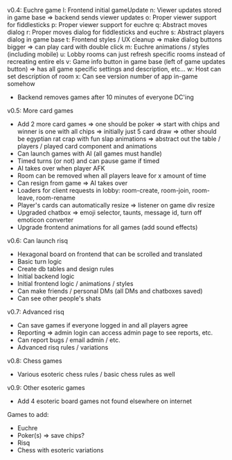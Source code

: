v0.4: Euchre game
 l: Frontend initial gameUpdate
 n: Viewer updates stored in game base => backend sends viewer updates
 o: Proper viewer support for fiddlesticks
 p: Proper viewer support for euchre
 q: Abstract moves dialog
 r: Proper moves dialog for fiddlesticks and euchre
 s: Abstract players dialog in game base
 t: Frontend styles / UX cleanup
   => make dialog buttons bigger
   => can play card with double click
 m: Euchre animations / styles (including mobile)
 u: Lobby rooms can just refresh specific rooms instead of recreating entire els
 v: Game info button in game base (left of game updates button) => has all game specific settings and description, etc...
 w: Host can set description of room
 x: Can see version number of app in-game somehow

 - Backend removes games after 10 minutes of everyone DC'ing

v0.5: More card games
 - Add 2 more card games
    => one should be poker => start with chips and winner is one with all chips => initially just 5 card draw
    => other should be egyptian rat crap with fun slap animations
    => abstract out the table / players / played card component and animations
 - Can launch games with AI (all games must handle)
 - Timed turns (or not) and can pause game if timed
 - AI takes over when player AFK
 - Room can be removed when all players leave for x amount of time
 - Can resign from game => AI takes over
 - Loaders for client requests in lobby: room-create, room-join, room-leave, room-rename
 - Player's cards can automatically resize => listener on game div resize
 - Upgraded chatbox => emoji selector, taunts, message id, turn off emoticon converter
 - Upgrade frontend animations for all games (add sound effects)

v0.6: Can launch risq
 - Hexagonal board on frontend that can be scrolled and translated
 - Basic turn logic
 - Create db tables and design rules
 - Initial backend logic
 - Initial frontend logic / animations / styles
 - Can make friends / personal DMs (all DMs and chatboxes saved)
 - Can see other people's shats

v0.7: Advanced risq
 - Can save games if everyone logged in and all players agree
 - Reporting => admin login can access admin page to see reports, etc.
 - Can report bugs / email admin / etc.
 - Advanced risq rules / variations

v0.8: Chess games
 - Various esoteric chess rules / basic chess rules as well

v0.9: Other esoteric games
 - Add 4 esoteric board games not found elsewhere on internet

Games to add:
 - Euchre
 - Poker(s) => save chips?
 - Risq
 - Chess with esoteric variations